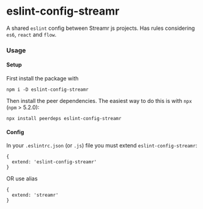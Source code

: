 # eslint-config-streamr

A shared `eslint` config between Streamr js projects. Has rules considering `es6`, `react` and `flow`.

### Usage

#### Setup
First install the package with
```
npm i -D eslint-config-streamr
```

Then install the peer dependencies. The easiest way to do this is with `npx` (`npm` > 5.2.0):
```
npx install peerdeps eslint-config-streamr
```


#### Config
In your `.eslintrc.json` (or `.js`) file you must extend `eslint-config-streamr`:
```
{
  extend: 'eslint-config-streamr'
}
```
OR use alias
```
{
  extend: 'streamr'
}
```